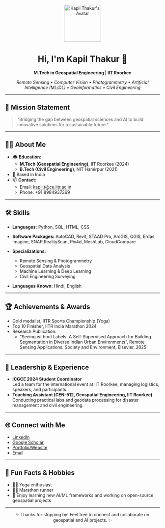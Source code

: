 <!-- Kapil Thakur - GitHub Profile README -->

<p align="center">
  <img src="https://avatars.githubusercontent.com/Kapilthakur1520" width="120" alt="Kapil Thakur's Avatar" />
</p>

<h1 align="center">Hi, I'm Kapil Thakur 👋</h1>

<p align="center"><b>M.Tech in Geospatial Engineering | IIT Roorkee</b></p>
<p align="center">
  <i>Remote Sensing • Computer Vision • Photogrammetry • Artificial Intelligence (ML/DL) • Geoinformatics • Civil Engineering</i>
</p>

---

## 🚀 Mission Statement

> “Bridging the gap between geospatial sciences and AI to build innovative solutions for a sustainable future.”

---

## 👨‍🎓 About Me

- 🎓 **Education:**  
  - **M.Tech (Geospatial Engineering)**, IIT Roorkee (2024)  
  - **B.Tech (Civil Engineering)**, NIT Hamirpur (2021)
- 📍 Based in India
- 📫 **Contact:**  
  - Email: kapil.t@ce.iitr.ac.in  
  - Phone: +91 8984937369

---

## 🛠️ Skills

- **Languages:** Python, SQL, HTML, CSS
- **Software Packages:** AutoCAD, Revit, STAAD Pro, ArcGIS, QGIS, Erdas Imagine, SNAP,RealityScan, Pix4d, MeshLab, CloudCompare
- **Specializations:**  
  - Remote Sensing & Photogrammetry  
  - Geospatial Data Analysis  
  - Machine Learning & Deep Learning  
  - Civil Engineering Surveying
  
- **Languages Known:** Hindi, English

---


## 🏆 Achievements & Awards

- Gold medalist, IITR Sports Championship (Yoga)
- Top 10 Finisher, IITR India Marathon 2024
- Research Publication:  
  - “Seeing without Labels: A Self-Supervised Approach for Building Segmentation in Diverse Indian Urban Environments”, Remote Sensing Applications: Society and Environment, Elsevier, 2025

---

## 👥 Leadership & Experience

- **ICGCE 2024 Student Coordinator**  
  Led a team for the international event at IIT Roorkee, managing logistics, speakers, and participants.
- **Teaching Assistant (CEN-512, Geospatial Engineering, IIT Roorkee)**  
  Conducting practical labs and geodata processing for disaster management and civil engineering.

---

## 🌐 Connect with Me

- [LinkedIn](https://www.linkedin.com/in/your-link-here)
- [Google Scholar](https://scholar.google.com/) <!-- Update with your actual link -->
- [Portfolio/Website](https://your-website-here.com) <!-- Add your website if any -->
- [Email](mailto:kapil.t@ce.iitr.ac.in)

---

## 🎯 Fun Facts & Hobbies

- 🧘‍♂️ Yoga enthusiast
- 🏃‍♂️ Marathon runner
- 🎨 Enjoy learning new AI/ML frameworks and working on open-source geospatial projects

---

<p align="center">✨ Thanks for stopping by! Feel free to connect and collaborate on geospatial and AI projects. ✨</p>
